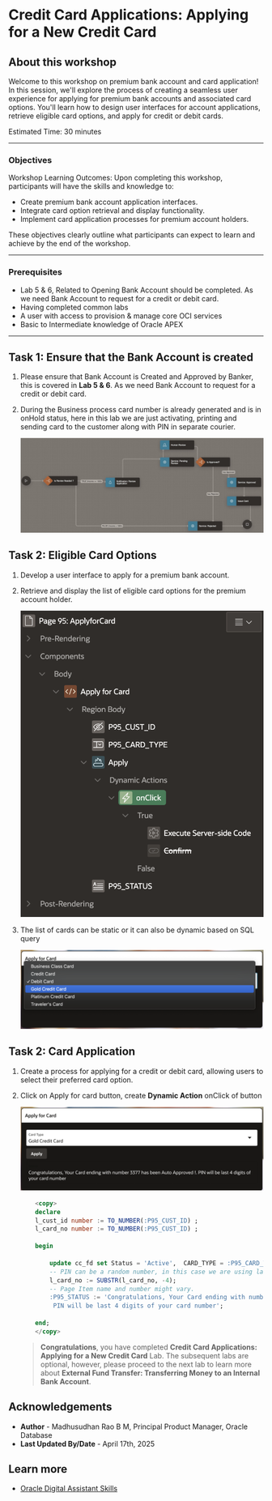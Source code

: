 # Credit Card Applications: Applying for a New Credit Card

## About this workshop

Welcome to this workshop on premium bank account and card application! In this session, we'll explore the process of creating a seamless user experience for applying for premium bank accounts and associated card options. You'll learn how to design user interfaces for account applications, retrieve eligible card options, and apply for credit or debit cards.

Estimated Time: 30 minutes

---

### Objectives

Workshop Learning Outcomes: Upon completing this workshop, participants will have the skills and knowledge to:

- Create premium bank account application interfaces.
- Integrate card option retrieval and display functionality.
- Implement card application processes for premium account holders.
  
These objectives clearly outline what participants can expect to learn and achieve by the end of the workshop.

---

### Prerequisites

* Lab 5 & 6, Related to Opening Bank Account should be completed. As we need Bank Account to request for a credit or debit card.
* Having completed common labs
* A user with access to provision & manage core OCI services  
* Basic to Intermediate knowledge of Oracle APEX

---
 
## Task 1: Ensure that the Bank Account is created

1. Please ensure that Bank Account is Created and Approved by Banker, this is covered in **Lab 5 & 6**. As we need Bank Account to request for a credit or debit card.
2. During the Business process card number is already generated and is in onHold status, here in this lab we are just activating, printing and sending card to the customer along with PIN in separate courier.
  
    ![Apply for card](images/process-61.png)  

## Task 2: Eligible Card Options
 
1.  Develop a user interface to apply for a premium bank account.
2.  Retrieve and display the list of eligible card options for the premium account holder.
 
    ![Apply for card](images/credit-card-03.png)  

3. The list of cards can be static or it can also be dynamic based on SQL query
   
    ![Apply for card](images/credit-card-01.png)  
     
## Task 2: Card Application
 
1.  Create a process for applying for a credit or debit card, allowing users to select their preferred card option.
2.  Click on Apply for card button, create **Dynamic Action** onClick of button
 
    ![SSO Login](images/credit-card-02.png)  

    ```sql 
        <copy>
        declare 
        l_cust_id number := TO_NUMBER(:P95_CUST_ID) ;
        l_card_no number := TO_NUMBER(:P95_CUST_ID) ;
        
        begin 

            update cc_fd set Status = 'Active',  CARD_TYPE = :P95_CARD_TYPE where CUST_ID =  l_cust_id returning CC_NO into l_card_no  ;
            -- PIN can be a random number, in this case we are using last 4 digits of card    
            l_card_no := SUBSTR(l_card_no, -4);
            -- Page Item name and number might vary. 
            :P95_STATUS := 'Congratulations, Your Card ending with number '||l_card_no||' has been Auto Approved !.
             PIN will be last 4 digits of your card number';

        end;
        </copy>
    ``` 

    > **Congratulations**, you have completed **Credit Card Applications: Applying for a New Credit Card** Lab. The subsequent labs are optional, however, please proceed to the next lab to learn more about **External Fund Transfer: Transferring Money to an Internal Bank Account**. 
 
## Acknowledgements

* **Author** - Madhusudhan Rao B M, Principal Product Manager, Oracle Database
* **Last Updated By/Date** - April 17th, 2025

## Learn more
 
* [Oracle Digital Assistant Skills](https://docs.oracle.com/en/cloud/paas/digital-assistant/use-chatbot/create-configure-and-version-skills1.html)
